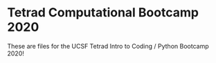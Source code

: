 # Tetrad Computational Bootcamp 2020
These are files for the UCSF Tetrad Intro to Coding / Python Bootcamp 2020!
